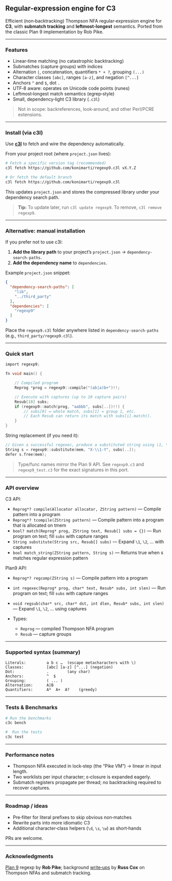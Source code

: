 ## Regular-expression engine for C3

Efficient (non‑backtracking) Thompson NFA regular‑expression engine for **C3**,
with **submatch tracking** and **leftmost‑longest** semantics. Ported from the
classic Plan 9 implementation by Rob Pike.

---

### Features

* Linear‑time matching (no catastrophic backtracking)
* Submatches (capture groups) with indices
* Alternation `|`, concatenation, quantifiers `* + ?`, grouping `(...)`
* Character classes `[abc]`, ranges `[a-z]`, and negation `[^...]`
* Anchors `^` and `$`, dot `.`
* UTF‑8 aware: operates on Unicode code points (runes)
* Leftmost‑longest match semantics (egrep‑style)
* Small, dependency‑light C3 library (`.c3l`)

> Not in scope: backreferences, look‑around, and other Perl/PCRE extensions.

---

### Install (via c3l)

Use **[c3l](https://github.com/konimarti/c3l)** to
fetch and wire the dependency automatically.

From your project root (where `project.json` lives):

```bash
# Fetch a specific version tag (recommended)
c3l fetch https://github.com/konimarti/regexp9.c3l vX.Y.Z

# Or fetch the default branch
c3l fetch https://github.com/konimarti/regexp9.c3l
```

This updates `project.json` and stores the compressed library under your
dependency search path.

> **Tip:** To update later, run `c3l update regexp9`. To remove, `c3l remove regexp9`.

---

### Alternative: manual installation

If you prefer not to use c3l:
1. **Add the library path** to your project’s `project.json` → `dependency-search-paths`.
2. **Add the dependency name** to `dependencies`.

Example `project.json` snippet:

```json
{
  "dependency-search-paths": [
    "lib",                
    "../third_party"      
  ],
  "dependencies": [
    "regexp9"
  ]
}
```

Place the `regexp9.c3l` folder anywhere listed in `dependency-search-paths` (e.g., `third_party/regexp9.c3l`).

---

### Quick start

```c
import regexp9;

fn void main() {

    // Compiled program
    Reprog *prog = regexp9::compile("(ab|a)b+")!!;   

    // Execute with captures (up to 10 capture pairs)
    Resub[10] subs;
    if (regexp9::match(prog, "aabbb", subs[..])!!) {
        // subs[0] = whole match, subs[1] = group 1, etc.
        // Each Resub can return its match with subs[i].match().
    }
}
```

String replacement (if you need it):

```c
// Given a successful regexec, produce a substituted string using \1, \2, ...
String s = regexp9::substitute(mem, "X-\\1-Y", subs[..]);
defer s.free(mem);
```

> Type/func names mirror the Plan 9 API. See `regexp9.c3` and
> `regexp9_test.c3` for the exact signatures in this port.

---

### API overview

C3 API:
* `Reprog*? compile(Allocator allocator, ZString pattern)` — Compile pattern into a program
* `Reprog*? tcompile(ZString pattern)` — Compile pattern into a program that is allocated on tmem
* `bool? match(Reprog* prog, ZString text, Resub[] subs = {})` — Run program on text; fill `subs` with capture ranges
* `String substitute(String src, Resub[] subs)` — Expand `\1`, `\2`, … with captures
* `bool match_string(ZString pattern, String s)` — Returns true when s matches regular expression pattern

Plan9 API:
* `Reprog*? regcomp(ZString s)` — Compile pattern into a program
* `int regexec(Reprog* prog, char* text, Resub* subs, int slen)` — Run program on text; fill `subs` with capture ranges
* `void regsub(char* src, char* dst, int dlen, Resub* subs, int slen)` — Expand `\1`, `\2`, … using captures

* Types:

  * `Reprog` — compiled Thompson NFA program
  * `Resub` — capture groups

---

### Supported syntax (summary)

```
Literals:         a b c …  (escape metacharacters with \)
Classes:          [abc] [a-z] [^...] (negation)
Dot:              .        (any char)
Anchors:          ^  $
Grouping:         ( ... )
Alternation:      A|B
Quantifiers:      A*  A+  A?    (greedy)
```

---

### Tests & Benchmarks

```bash
# Run the benchmarks 
c3c bench

#  Run the tests
c3c test
```

---

### Performance notes

* Thompson NFA executed in lock‑step (the “Pike VM”) → linear in input length.
* Two worklists per input character; ε‑closure is expanded eagerly.
* Submatch registers propagate per thread; no backtracking required to recover captures.

---

### Roadmap / ideas

* Pre‑filter for literal prefixes to skip obvious non‑matches
* Rewrite parts into more idiomatic C3
* Additional character‑class helpers (`\d`, `\s`, `\w`) as short‑hands

PRs are welcome.

---

### Acknowledgments

[Plan 9](https://9fans.github.io/plan9port/unix/) regexp by **Rob Pike**;
background [write‑ups](https://swtch.com/~rsc/regexp/regexp1.html) by **Russ
Cox** on Thompson NFAs and submatch tracking.

